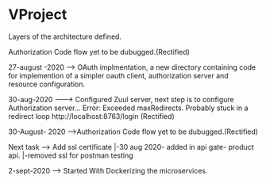 # VProject
Layers of the architecture defined.

Authorization Code flow yet to be dubugged.(Rectified)

27-august -2020 --> OAuth implmentation, a new directory containing code for implemention of a simpler oauth client, authorization server and resource configuration.

30-aug-2020 ---> Configured Zuul server, next step is to configure Authorization server... Error: Exceeded maxRedirects. Probably stuck in a redirect loop http://localhost:8763/login (Rectified)

30-August- 2020 -->Authorization Code flow yet to be dubugged.(Rectified)

Next task --> Add ssl certificate
                |-30 aug 2020- added in api gate- product api.
                |-removed ssl for postman testing

2-sept-2020 --> Started With Dockerizing the microservices.
